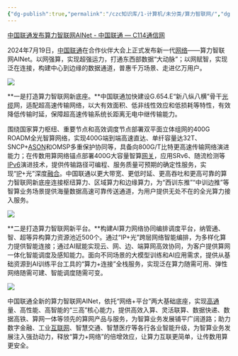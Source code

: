 ```yaml
---
{"dg-publish":true,"permalink":"/czc知识库/1-计算机/未分类/算力智联网/","dgPassFrontmatter":true,"created":"2024-08-07T10:46:49.260+08:00","updated":"2024-12-08T12:34:12.857+08:00"}
---
```



[中国联通发布算力智联网AINet - 中国联通 — C114通信网](https://www.c114.com.cn/news/119/a1269160.html)

2024年7月19日，[中国联通](https://www.c114.com.cn/keyword/default.asp?key=%D6%D0%B9%FA%C1%AA%CD%A8)在合作伙伴大会上正式发布新一代[网络](https://www.c114.com.cn/keyword/default.asp?key=%CD%F8%C2%E7)——算力智联网AINet。以网强算，实现超强运力，打通东西部数据“大动脉”；以网赋智，实现泛在连接，构建中心到边缘的数据通道，普惠千万场景、走进亿万用户。

![](https://image.c114.com.cn/20240724/17218013737626.png)

**一是打造算力智联网新底座。**中国联通加快建设G.654.E“新八纵八横”骨干[光缆](https://www.c114.com.cn/keyword/default.asp?key=%B9%E2%C0%C2)网，适配超高速传输网络，以大有效面积、低非线性效应和低损耗等特性，有效降低传输时延，保障超高速传输系统长距离无电中继传输能力。

围绕国家算力枢纽、重要节点和高效调度节点部署双平面立体组网的400G ROADM全光智算网络，实现400G端到端高速直达、单纤容量达32T、SNCP+[ASON](https://www.c114.com.cn/keyword/default.asp?key=ASON)和OMSP多重保护协同等，具备向800G/T比特更高速传输网络演进能力；在传数用算网络锚点部署400G大容量智算[网关](https://www.c114.com.cn/keyword/default.asp?key=%CD%F8%B9%D8)，应用SRv6、随流检测等[IPv6](https://www.c114.com.cn/keyword/default.asp?key=IPv6)演进技术，提供传输路径可编程、服务质量可预期的确定性服务，实现“[IP](https://www.c114.com.cn/keyword/default.asp?key=IP)+光”深度[融合](https://www.c114.com.cn/keyword/default.asp?key=%C8%DA%BA%CF)。中国联通以更大带宽、更低时延、更高吞吐和更高可靠的算力智联网新底座连接枢纽算力、区域算力和边缘算力，为“西训东推”“中训边推”等智算业务场景提供海量数据高速可靠传送通道，为用户提供无处不在的全光算力接入服务。

![](https://image.c114.com.cn/20240724/17218013731245.png)

**二是打造算力智联网新平台。**构建AI算力网络协同编排调度平台，纳管通、智、超等异构算力资源池近500个。通过“IP+光”跨层网络智能编排，为多样化算力提供智能连接；通过AI赋能实现云、网、边、端算网高效协同，为客户提供算网一体化智能调度及感知能力。面向不同场景的大模型训练和AI应用需求，提供从基础资源到AI训练平台工具的“算力+连接”全栈服务，实现泛在算力随需可用、弹性网络随需可建、智能调度随需可变。

![](https://image.c114.com.cn/20240724/17218013733241.png)

中国联通全新的算力智联网AINet，依托“网络+平台”两大基础底座，实现[高通](https://www.c114.com.cn/keyword/default.asp?key=%B8%DF%CD%A8)量、高性能、高智能的“三高”核心能力，提供高效入算、灵活联算、数据快递、数据高铁、算网一体等领先的算网产品与服务，为智算业务发展铺平广阔道路；助力数字金融、工业[互联网](https://www.c114.com.cn/keyword/default.asp?key=%BB%A5%C1%AA%CD%F8)、智慧交通、智慧医疗等各行各业智能升级，为智算业务发展注入强劲动力，释放“算力+网络”的倍增效应，让算力互联更简单，让传数用算更安全。